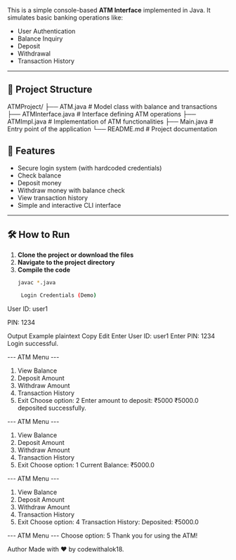 This is a simple console-based **ATM Interface** implemented in Java. It simulates basic banking operations like:

- User Authentication
- Balance Inquiry
- Deposit
- Withdrawal
- Transaction History

---
## 📂 Project Structure

ATMProject/
├── ATM.java # Model class with balance and transactions
├── ATMInterface.java # Interface defining ATM operations
├── ATMImpl.java # Implementation of ATM functionalities
├── Main.java # Entry point of the application
└── README.md # Project documentation

## 🚀 Features

- Secure login system (with hardcoded credentials)
- Check balance
- Deposit money
- Withdraw money with balance check
- View transaction history
- Simple and interactive CLI interface

---

## 🛠️ How to Run

1. **Clone the project or download the files**
2. **Navigate to the project directory**
3. **Compile the code**  
   ```bash
   javac *.java

    Login Credentials (Demo)
User ID: user1

PIN: 1234

Output Example
plaintext
Copy
Edit
Enter User ID: user1
Enter PIN: 1234
Login successful.

--- ATM Menu ---
1. View Balance
2. Deposit Amount
3. Withdraw Amount
4. Transaction History
5. Exit
Choose option: 2
Enter amount to deposit: ₹5000
₹5000.0 deposited successfully.

--- ATM Menu ---
1. View Balance
2. Deposit Amount
3. Withdraw Amount
4. Transaction History
5. Exit
Choose option: 1
Current Balance: ₹5000.0

--- ATM Menu ---
1. View Balance
2. Deposit Amount
3. Withdraw Amount
4. Transaction History
5. Exit
Choose option: 4
Transaction History:
Deposited: ₹5000.0

--- ATM Menu ---
Choose option: 5
Thank you for using the ATM!

Author
Made with ❤️ by codewithalok18.
